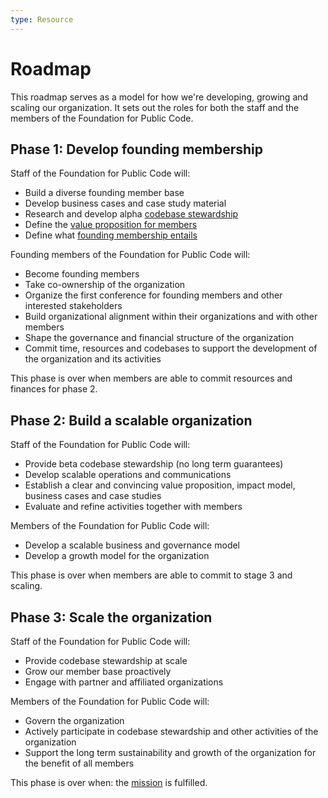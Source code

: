 ```yaml
---
type: Resource
---
```


# Roadmap

This roadmap serves as a model for how we're developing, growing and scaling our organization. It sets out the roles for both the staff and the members of the Foundation for Public Code.

## Phase 1: Develop founding membership

Staff of the Foundation for Public Code will:

* Build a diverse founding member base
* Develop business cases and case study material
* Research and develop alpha [codebase stewardship](../activities/codebase-stewardship/index.md)
* Define the [value proposition for members](../activities/value-and-impact/user-mapping/index.md)
* Define what [founding membership entails](https://publiccode.net/membership/founding-membership)

Founding members of the Foundation for Public Code will:

* Become founding members
* Take co-ownership of the organization
* Organize the first conference for founding members and other interested stakeholders
* Build organizational alignment within their organizations and with other members
* Shape the governance and financial structure of the organization
* Commit time, resources and codebases to support the development of the organization and its activities

This phase is over when members are able to commit resources and finances for phase 2.

## Phase 2: Build a scalable organization

Staff of the Foundation for Public Code will:

* Provide beta codebase stewardship (no long term guarantees)
* Develop scalable operations and communications
* Establish a clear and convincing value proposition, impact model, business cases and case studies
* Evaluate and refine activities together with members

Members of the Foundation for Public Code will:

* Develop a scalable business and governance model
* Develop a growth model for the organization

This phase is over when members are able to commit to stage 3 and scaling.

## Phase 3: Scale the organization

Staff of the Foundation for Public Code will:

* Provide codebase stewardship at scale
* Grow our member base proactively
* Engage with partner and affiliated organizations

Members of the Foundation for Public Code will:

* Govern the organization
* Actively participate in codebase stewardship and other activities of the organization
* Support the long term sustainability and growth of the organization for the benefit of all members

This phase is over when: the [mission](mission.md) is fulfilled.
